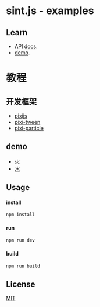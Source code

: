 sint.js - examples
=============

## Learn

- API [docs](https://watertian.github.io/sint.js/docs/).
- [demo](https://watertian.github.io/sint-example/).

# 教程

## 开发框架
- [pixijs](https://pixijs.io/examples/#/basics/basic.js)
- [pixi-tween](https://themoonrat.github.io/pixi-tween/docs/index.html)
- [pixi-particle](http://pixijs.io/pixi-particles/docs/index.html)


## demo
- [火](https://pixijs.io/pixi-particles/examples/flame.html)
- [水](https://www.sucaihuo.com/js/3139.html)

## Usage

#### install

```sh
npm install
```

#### run

```sh
npm run dev
```

#### build

```sh
npm run build
```

## License

[MIT](https://opensource.org/licenses/mit-license)




